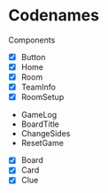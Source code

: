 # Codenames

Components

- [x] Button
- [x] Home
- [x] Room
- [x] TeamInfo
- [x] RoomSetup
- GameLog
- BoardTitle
- ChangeSides
- ResetGame
- [x] Board
- [x] Card
- [x] Clue
